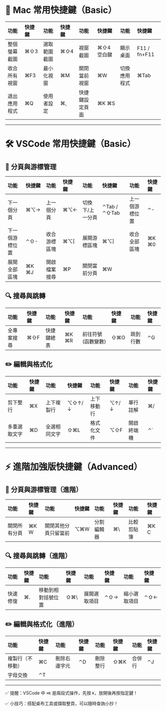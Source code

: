 # 🍎 Mac 常用快捷鍵（Basic）

| 功能 | 快捷鍵 | 功能 | 快捷鍵 | 功能 | 快捷鍵 | 功能 | 快捷鍵 |
|:----|:-------|:----|:-------|:----|:-------|:----|:-------|
| 整個螢幕截圖 | ⌘⇧3 | 選取範圍截圖 | ⌘⇧4 | 視窗截圖 | ⌘⇧4 空白鍵 | 顯示桌面 | F11 / fn+F11 |
| 收合所有視窗 | ⌘F3 | 最小化視窗 | ⌘M | 關閉當前視窗 | ⌘W | 切換應用程式 | ⌘Tab |
| 退出應用程式 | ⌘Q | 使用者設定 | ⌘, | 快捷鍵設定頁面 | ⌘K ⌘S |  |

---

# 🛠️ VSCode 常用快捷鍵（Basic）

## 📂 分頁與游標管理
| 功能 | 快捷鍵 | 功能 | 快捷鍵 | 功能 | 快捷鍵 | 功能 | 快捷鍵 |
|:----|:-------|:----|:-------|:----|:-------|:----|:-------|
| 下一個分頁 | ⌘⌥→ | 上一個分頁 | ⌘⌥← | 切換下/上一分頁 | ⌃Tab / ⌃⇧Tab | 上一個游標位置 | ⌃- |
| 下一個游標位置 | ⌃⇧- | 收合游標區塊 | ⌘⌥[ | 展開游標區塊 | ⌘⌥] | 收合全部區塊 | ⌘K ⌘0 |
| 展開全部區塊 | ⌘K ⌘J | 開啟檔案搜尋 | ⌘P | 關閉當前分頁 | ⌘W |

## 🔍 搜尋與跳轉
| 功能 | 快捷鍵 | 功能 | 快捷鍵 | 功能 | 快捷鍵 | 功能 | 快捷鍵 |
|:----|:-------|:----|:-------|:----|:-------|:----|:-------|
| 全專案搜尋 | ⌘⇧F | 快捷鍵總表 | ⌘K ⌘R | 前往符號(函數變數) | ⇧⌘O | 跳到行數 | ⌃G |

## ✏️ 編輯與格式化
| 功能 | 快捷鍵 | 功能 | 快捷鍵 | 功能 | 快捷鍵 | 功能 | 快捷鍵 |
|:----|:-------|:----|:-------|:----|:-------|:----|:-------|
| 剪下整行 | ⌘X | 上下複製行 | ⌥⇧↑/↓ | 上下移動行 | ⌥↑/↓ | 單行註解 | ⌘/ |
| 多重選取文字 | ⌘D | 全選相同文字 | ⇧⌘L | 格式化文件 | ⌥⇧F | 開啟終端機 | ⌃` |

---

# ⚡ 進階加強版快捷鍵（Advanced）

## 📂 分頁與游標管理（進階）
| 功能 | 快捷鍵 | 功能 | 快捷鍵 | 功能 | 快捷鍵 | 功能 | 快捷鍵 |
|:----|:-------|:----|:-------|:----|:-------|:----|:-------|
| 關閉所有分頁 | ⌘K W | 關閉其他分頁只留當前 | ⌥⌘W | 分割編輯器 | ⌘\ | 比較剪貼簿 | ⌘K C |

## 🔍 搜尋與跳轉（進階）
| 功能 | 快捷鍵 | 功能 | 快捷鍵 | 功能 | 快捷鍵 | 功能 | 快捷鍵 |
|:----|:-------|:----|:-------|:----|:-------|:----|:-------|
| 快速修復 | ⌘. | 移動到相對括號位置 | ⇧⌘\ | 展開選取項目 | ⌃⇧→ | 縮小選取項目 | ⌃⇧← |

## ✏️ 編輯與格式化（進階）
| 功能 | 快捷鍵 | 功能 | 快捷鍵 | 功能 | 快捷鍵 | 功能 | 快捷鍵 |
|:----|:-------|:----|:-------|:----|:-------|:----|:-------|
| 複製行（不移動） | ⌘C | 刪除右邊字元 | ⌃D | 刪除整行 | ⇧⌘K | 合併行 | ⌃J |
| 字母交換 | ⌃T | | | | |

---

✅ 提醒：VSCode 中 `⌘K` 是兩段式操作，先按 `K`，放開後再按指定鍵！

✅ 小技巧：搭配桌布工具或擷取整頁，可以隨時查詢小抄！
